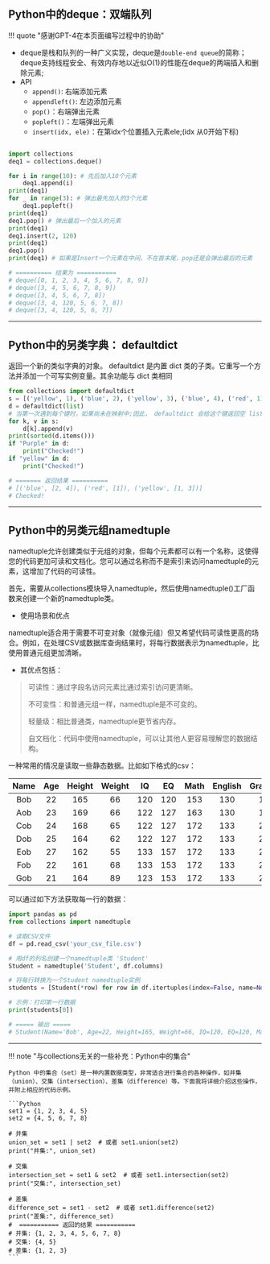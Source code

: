 ## Python中的deque：双端队列

!!! quote "感谢GPT-4在本页面编写过程中的协助"

- deque是栈和队列的一种广义实现，deque是`double-end queue`的简称；deque支持线程安全、有效内存地以近似O(1)的性能在deque的两端插入和删除元素;
- API
    - `append()`: 右端添加元素
    - `appendleft()`: 左边添加元素
    - `pop()`：右端弹出元素
    - `popleft()`：左端弹出元素
    - `insert(idx, ele)`：在第idx个位置插入元素ele;(idx 从0开始下标)

```Python

import collections
deq1 = collections.deque()

for i in range(10): # 先后加入10个元素
    deq1.append(i)
print(deq1)
for _ in range(3): # 弹出最先加入的3个元素
    deq1.popleft()
print(deq1)
deq1.pop() # 弹出最后一个加入的元素
print(deq1)
deq1.insert(2, 120)
print(deq1)
deq1.pop()
print(deq1) # 如果是Insert一个元素在中间，不在首末尾，pop还是会弹出最后的元素

# ========== 结果为 ===========
# deque([0, 1, 2, 3, 4, 5, 6, 7, 8, 9])
# deque([3, 4, 5, 6, 7, 8, 9])
# deque([3, 4, 5, 6, 7, 8])
# deque([3, 4, 120, 5, 6, 7, 8])
# deque([3, 4, 120, 5, 6, 7])
```

--------

## Python中的另类字典： defaultdict


返回一个新的类似字典的对象。 defaultdict 是内置 dict 类的子类。它重写一个方法并添加一个可写实例变量。其余功能与 dict 类相同

```Python
from collections import defaultdict
s = [('yellow', 1), ('blue', 2), ('yellow', 3), ('blue', 4), ('red', 1)]
d = defaultdict(list) 
# 当第一次遇到每个键时，如果尚未在映射中;因此， defaultdict 会给这个键返回空 list 不报错
for k, v in s:
    d[k].append(v)
print(sorted(d.items()))
if "Purple" in d:
    print("Checked!")
if "yellow" in d:
    print("Checked!")    

# ======= 返回结果 ==========
# [('blue', [2, 4]), ('red', [1]), ('yellow', [1, 3])]
# Checked!
```

----------

## Python中的另类元组namedtuple


namedtuple允许创建类似于元组的对象，但每个元素都可以有一个名称，这使得您的代码更加可读和文档化。您可以通过名称而不是索引来访问namedtuple的元素，这增加了代码的可读性。


首先，需要从collections模块导入namedtuple，然后使用namedtuple()工厂函数来创建一个新的namedtuple类。

- 使用场景和优点

namedtuple适合用于需要不可变对象（就像元组）但又希望代码可读性更高的场合。例如，在处理CSV或数据库查询结果时，将每行数据表示为namedtuple，比使用普通元组更加清晰。

- 其优点包括：

> 可读性：通过字段名访问元素比通过索引访问更清晰。
> 
> 不可变性：和普通元组一样，namedtuple是不可变的。
> 
> 轻量级：相比普通类，namedtuple更节省内存。
> 
> 自文档化：代码中使用namedtuple，可以让其他人更容易理解您的数据结构。

一种常用的情况是读取一些静态数据。比如如下格式的csv：

| Name  |  Age  | Height | Weight |  IQ   |  EQ   | Math  | English | Grade |
| :---: | :---: | :----: | :----: | :---: | :---: | :---: | :-----: | :---: |
|  Bob  |  22   |  165   |   66   |  120  |  120  |  153  |   130   |   1   |
|  Aob  |  23   |  169   |   66   |  122  |  127  |  163  |   130   |   1   |
|  Cob  |  24   |  168   |   65   |  122  |  127  |  172  |   133   |   2   |
|  Dob  |  25   |  164   |   62   |  122  |  127  |  172  |   133   |   2   |
|  Eob  |  27   |  162   |   55   |  133  |  157  |  172  |   133   |   2   |
|  Fob  |  22   |  161   |   68   |  133  |  153  |  172  |   133   |   2   |
|  Gob  |  21   |  164   |   89   |  123  |  153  |  172  |   133   |   2   |

可以通过如下方法获取每一行的数据：


```Python
import pandas as pd
from collections import namedtuple

# 读取CSV文件
df = pd.read_csv('your_csv_file.csv')

# 用df的列名创建一个namedtuple类 'Student'
Student = namedtuple('Student', df.columns)

# 将每行转换为一个Student namedtuple实例
students = [Student(*row) for row in df.itertuples(index=False, name=None)]

# 示例：打印第一行数据
print(students[0])

# ===== 输出 =====
# Student(Name='Bob', Age=22, Height=165, Weight=66, IQ=120, EQ=120, Math=153, English=130, Grade=1)
```

--------


!!! note "与collections无关的一些补充：Python中的集合"

    Python 中的集合（set）是一种内置数据类型，非常适合进行集合的各种操作，如并集（union）、交集（intersection）、差集（difference）等。下面我将详细介绍这些操作，并附上相应的代码示例。

    ```Python
    set1 = {1, 2, 3, 4, 5}
    set2 = {4, 5, 6, 7, 8}

    # 并集
    union_set = set1 | set2  # 或者 set1.union(set2)
    print("并集:", union_set)

    # 交集
    intersection_set = set1 & set2  # 或者 set1.intersection(set2)
    print("交集:", intersection_set)

    # 差集
    difference_set = set1 - set2  # 或者 set1.difference(set2)
    print("差集:", difference_set)
    #  =========== 返回的结果 =========== 
    # 并集: {1, 2, 3, 4, 5, 6, 7, 8}
    # 交集: {4, 5}
    # 差集: {1, 2, 3}
    ```
